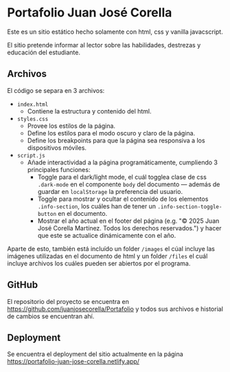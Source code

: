 # Portafolio Juan José Corella 
Este es un sitio estático hecho solamente con html, css y vanilla javacscript.

El sitio pretende informar al lector sobre las habilidades, destrezas y educación del estudiante.

## Archivos
El código se separa en 3 archivos:

- `index.html`
    - Contiene la estructura y contenido del html.
- `styles.css`
    - Provee los estilos de la página.
    - Define los estilos para el modo oscuro y claro de la página.
    - Define los breakpoints para que la página sea responsiva a los dispositivos móviles.
- `script.js`
    - Añade interactividad a la página programáticamente, cumpliendo 3 principales funciones:
        - Toggle para el dark/light mode, el cuál togglea clase de css `.dark-mode` en el componente `body` del documento — además de guardar en `localStorage` la preferencia del usuario.
        - Toggle para mostrar y ocultar el contenido de los elementos `.info-section`, los cuáles han de tener un `.info-section-toggle-button` en el documento.
        - Mostrar el año actual en el footer del página (e.g. "© 2025 Juan José Corella Martínez. Todos los derechos reservados.") y hacer que este se actualice dinámicamente con el año.

Aparte de esto, también está incluído un folder `/images` el cúal incluye las imágenes utilizadas en el documento de html y un folder `/files` el cuál incluye archivos los cuáles pueden ser abiertos por el programa.

## GitHub

El repositorio del proyecto se encuentra en https://github.com/juanjosecorella/Portafolio y todos sus archivos e historial de cambios se encuentran ahí.

## Deployment

Se encuentra el deployment del sitio actualmente en la página https://portafolio-juan-jose-corella.netlify.app/